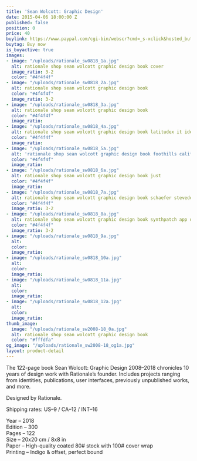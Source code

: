 ```yaml
---
title: 'Sean Wolcott: Graphic Design'
date: 2015-04-06 18:00:00 Z
published: false
position: 0
price: 40
buylink: https://www.paypal.com/cgi-bin/webscr?cmd=_s-xclick&hosted_button_id=GY3GDR56FWNKW
buytag: Buy now
is_buyactive: true
images:
- image: "/uploads/rationale_sw0818_1a.jpg"
  alt: rationale shop sean wolcott graphic design book cover
  image_ratio: 3-2
  color: "#4f4f4f"
- image: "/uploads/rationale_sw0818_2a.jpg"
  alt: rationale shop sean wolcott graphic design book
  color: "#4f4f4f"
  image_ratio: 3-2
- image: "/uploads/rationale_sw0818_3a.jpg"
  alt: rationale shop sean wolcott graphic design book
  color: "#4f4f4f"
  image_ratio: 
- image: "/uploads/rationale_sw0818_4a.jpg"
  alt: rationale shop sean wolcott graphic design book latitudex it identity
  color: "#4f4f4f"
  image_ratio: 
- image: "/uploads/rationale_sw0818_5a.jpg"
  alt: 'rationale shop sean wolcott graphic design book foothills california mural '
  color: "#4f4f4f"
  image_ratio: 
- image: "/uploads/rationale_sw0818_6a.jpg"
  alt: rationale shop sean wolcott graphic design book just
  color: "#4f4f4f"
  image_ratio: 
- image: "/uploads/rationale_sw0818_7a.jpg"
  alt: rationale shop sean wolcott graphic design book schaefer stevedoring identity
  color: "#4f4f4f"
  image_ratio: 3-2
- image: "/uploads/rationale_sw0818_8a.jpg"
  alt: rationale shop sean wolcott graphic design book synthpatch app design manual
  color: "#4f4f4f"
  image_ratio: 3-2
- image: "/uploads/rationale_sw0818_9a.jpg"
  alt: 
  color: 
  image_ratio: 
- image: "/uploads/rationale_sw0818_10a.jpg"
  alt: 
  color: 
  image_ratio: 
- image: "/uploads/rationale_sw0818_11a.jpg"
  alt: 
  color: 
  image_ratio: 
- image: "/uploads/rationale_sw0818_12a.jpg"
  alt: 
  color: 
  image_ratio: 
thumb_image:
  image: "/uploads/rationale_sw2008-18_0a.jpg"
  alt: rationale shop sean wolcott graphic design book
  color: "#fffdfa"
og_image: "/uploads/rationale_sw2008-18_og1a.jpg"
layout: product-detail
---
```


The 122-page book Sean Wolcott: Graphic Design 2008–2018 chronicles 10 years of design work with Rationale’s founder. Includes projects ranging from identities, publications, user interfaces, previously unpublished works, and more.

Designed by Rationale.

Shipping rates: US–9 / CA–12 / INT–16

Year – 2018 <br>
Edition – 300 <br>
Pages – 122 <br>
Size – 20x20 cm / 8x8 in <br>
Paper – High-quality coated 80# stock with 100# cover wrap <br>
Printing – Indigo & offset, perfect bound 